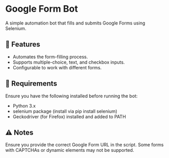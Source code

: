 # Google Form Bot

A simple automation bot that fills and submits Google Forms using Selenium.

## 📌 Features
- Automates the form-filling process.
- Supports multiple-choice, text, and checkbox inputs.
- Configurable to work with different forms.

## 🔧 Requirements
Ensure you have the following installed before running the bot:

- Python 3.x
- selenium package (install via pip install selenium)
- Geckodriver (for Firefox) installed and added to PATH

## ⚠️ Notes
Ensure you provide the correct Google Form URL in the script.
Some forms with CAPTCHAs or dynamic elements may not be supported.
